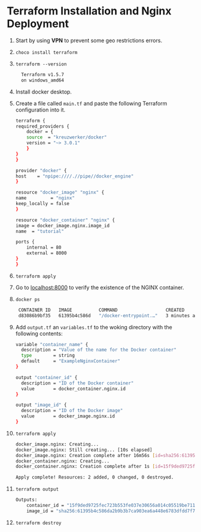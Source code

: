 
# Terraform Installation and Nginx Deployment

1. Start by using **VPN** to prevent some geo restrictions errors.
2. `choco install terraform`
3. `terraform --version`

      ```bash
        Terraform v1.5.7
        on windows_amd64
      ```
4. Install docker desktop.
5. Create a file called `main.tf` and paste the following Terraform configuration into it.
    ```bash
    terraform {
    required_providers {
        docker = {
        source  = "kreuzwerker/docker"
        version = "~> 3.0.1"
        }
    }
    }

    provider "docker" {
    host    = "npipe:////.//pipe//docker_engine"
    }

    resource "docker_image" "nginx" {
    name         = "nginx"
    keep_locally = false
    }

    resource "docker_container" "nginx" {
    image = docker_image.nginx.image_id
    name  = "tutorial"

    ports {
        internal = 80
        external = 8000
    }
    }
    ```
6. `terraform apply`
7. Go to [localhost:8000](localhost:8000) to verify the existence of the NGINX container.
8. `docker ps` 
   
   ```bash
    CONTAINER ID   IMAGE          COMMAND                  CREATED         STATUS         PORTS                  NAMES
    d83086b9bf35   61395b4c586d   "/docker-entrypoint.…"   3 minutes ago   Up 3 minutes   0.0.0.0:8000->80/tcp   tutorial
   ```


10. Add `output.tf` an `variables.tf` to the woking directory with the following contents: 
    ```bash
    variable "container_name" {
      description = "Value of the name for the Docker container"
      type        = string
      default     = "ExampleNginxContainer"
    }
    ```
    ```bash
    output "container_id" {
      description = "ID of the Docker container"
      value       = docker_container.nginx.id
    }

    output "image_id" {
      description = "ID of the Docker image"
      value       = docker_image.nginx.id
    }
    ```
11. `terraform apply`
    ```bash
    docker_image.nginx: Creating...
    docker_image.nginx: Still creating... [10s elapsed]
    docker_image.nginx: Creation complete after 16m56s [id=sha256:61395b4c586da2b9b3b7ca903ea6a448e6783dfdd7f768ff2c1a0f3360aaba99nginx:latest]
    docker_container.nginx: Creating...
    docker_container.nginx: Creation complete after 1s [id=15f9ded9725fec723b553fe037e30656a014c05519be711bd5bac9b793b6f095]

    Apply complete! Resources: 2 added, 0 changed, 0 destroyed.
    ```

12.  `terraform output`

      ```bash
      Outputs:
          container_id = "15f9ded9725fec723b553fe037e30656a014c05519be711bd5bac9b793b6f095"
          image_id = "sha256:61395b4c586da2b9b3b7ca903ea6a448e6783dfdd7f768ff2c1a0f3360aaba99nginx:latest"
      ```
13.  `terraform destroy`